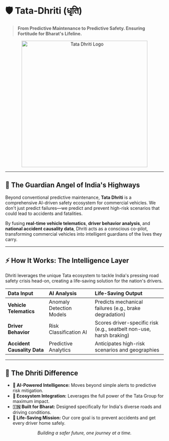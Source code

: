# 🛡️ Tata-Dhriti (धृति)

> **From Predictive Maintenance to Predictive Safety. Ensuring Fortitude for Bharat's Lifeline.**

<p align="center">
  <img width="400" alt="Tata Dhriti Logo" src="https://github.com/user-attachments/assets/0d880c28-77d4-473a-bd4b-a92c1735c5d7" />
</p>

---

## 🚛 The Guardian Angel of India's Highways

Beyond conventional predictive maintenance, **Tata Dhriti** is a comprehensive AI-driven safety ecosystem for commercial vehicles. We don't just predict failures—we predict and prevent high-risk scenarios that could lead to accidents and fatalities.

By fusing **real-time vehicle telematics**, **driver behavior analysis**, and **national accident causality data**, Dhriti acts as a conscious co-pilot, transforming commercial vehicles into intelligent guardians of the lives they carry.

---

## ⚡ How It Works: The Intelligence Layer

Dhriti leverages the unique Tata ecosystem to tackle India's pressing road safety crisis head-on, creating a life-saving solution for the nation's drivers.

| **Data Input** | **AI Analysis** | **Life-Saving Output** |
| :--- | :--- | :--- |
| **Vehicle Telematics** | Anomaly Detection Models | Predicts mechanical failures (e.g., brake degradation) |
| **Driver Behavior** | Risk Classification AI | Scores driver-specific risk (e.g., seatbelt non-use, harsh braking) |
| **Accident Causality Data** | Predictive Analytics | Anticipates high-risk scenarios and geographies |

---

## 🎯 The Dhriti Difference

*   **🤖 AI-Powered Intelligence:** Moves beyond simple alerts to predictive risk mitigation.
*   **🧭 Ecosystem Integration:** Leverages the full power of the Tata Group for maximum impact.
*   **🇮🇳 Built for Bharat:** Designed specifically for India's diverse roads and driving conditions.
*   **💝 Life-Saving Mission:** Our core goal is to prevent accidents and get every driver home safely.

<p align="center">
  <em>Building a safer future, one journey at a time.</em>
</p>

